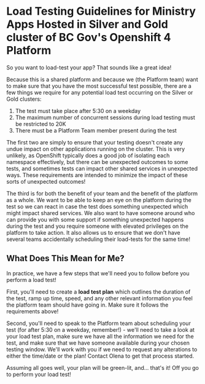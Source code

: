 # Load Testing Guidelines for Ministry Apps Hosted in Silver and Gold cluster of BC Gov's Openshift 4 Platform

So you want to load-test your app? That sounds like a great idea!

Because this is a shared platform and because we (the Platform team) want to make sure that you have the most successful test possible, there are a few things we require for any potential load test occurring on the Silver or Gold clusters:

1. The test must take place after 5:30 on a weekday
1. The maximum number of concurrent sessions during load testing must be restricted to 20K
1. There must be a Platform Team member present during the test

The first two are simply to ensure that your testing doesn't create any undue impact on other applications running on the cluster. This is very unlikely, as OpenShift typically does a good job of isolating each namespace effectively, but there can be unexpected outcomes to some tests, and sometimes tests can impact other shared services in unexpected ways. These requirements are intended to minimize the impact of these sorts of unexpected outcomes!

The third is for both the benefit of your team and the benefit of the platform as a whole. We want to be able to keep an eye on the platform during the test so we can react in case the test does something unexpected which might impact shared services. We also want to have someone around who can provide you with some support if something unexpected happens during the test and you require someone with elevated privileges on the platform to take action. It also allows us to ensure that we don't have several teams accidentally scheduling their load-tests for the same time!

## What Does This Mean for Me?

In practice, we have a few steps that we'll need you to follow before you perform a load test!

First, you'll need to create a **load test plan** which outlines the duration of the test, ramp up time, speed, and any other relevant information you feel the platform team should have going in. Make sure it follows the requirements above!

Second, you'll need to speak to the Platform team about scheduling your test (for after 5:30 on a weekday, remember!) - we'll need to take a look at your load test plan, make sure we have all the information we need for the test, and make sure that we have someone available during your chosen testing window. We'll work with you if we need to request any alterations to either the time/date or the plan! Contact Olena to get that process started.

Assuming all goes well, your plan will be green-lit, and... that's it! Off you go to perform your load test!


